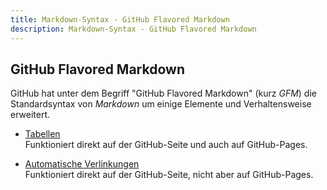 ```yaml
---
title: Markdown-Syntax - GitHub Flavored Markdown
description: Markdown-Syntax - GitHub Flavored Markdown
---
```


## GitHub Flavored Markdown

GitHub hat unter dem Begriff "GitHub Flavored Markdown" (kurz *GFM*) die Standardsyntax von *Markdown* um einige Elemente und Verhaltensweise erweitert.

* [Tabellen](Tabellen/)  
  Funktioniert direkt auf der GitHub-Seite und auch auf GitHub-Pages.

* [Automatische Verlinkungen](Automatische-Verlinkungen/)  
  Funktioniert direkt auf der GitHub-Seite, nicht aber auf GitHub-Pages.
